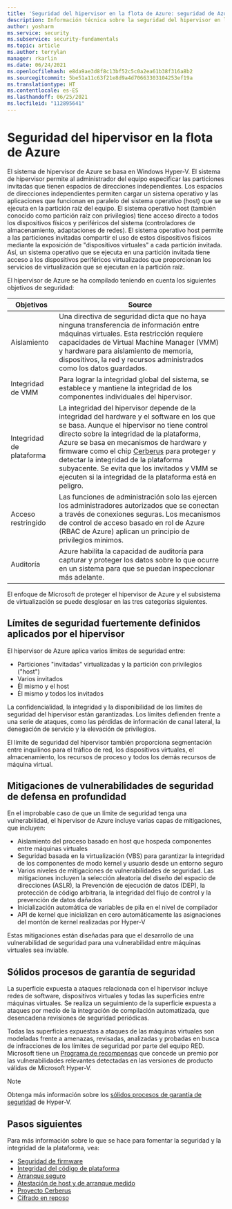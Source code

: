 ```yaml
---
title: 'Seguridad del hipervisor en la flota de Azure: seguridad de Azure'
description: Información técnica sobre la seguridad del hipervisor en la flota de Azure.
author: yosharm
ms.service: security
ms.subservice: security-fundamentals
ms.topic: article
ms.author: terrylan
manager: rkarlin
ms.date: 06/24/2021
ms.openlocfilehash: e8da9ae3d8f8c13bf52c5c0a2ea61b38f316a8b2
ms.sourcegitcommit: 5be51a11c63f21e8d9a4d70663303104253ef19a
ms.translationtype: HT
ms.contentlocale: es-ES
ms.lasthandoff: 06/25/2021
ms.locfileid: "112895641"
---
```

# <a name="hypervisor-security-on-the-azure-fleet"></a>Seguridad del hipervisor en la flota de Azure

El sistema de hipervisor de Azure se basa en Windows Hyper-V. El sistema de hipervisor permite al administrador del equipo especificar las particiones invitadas que tienen espacios de direcciones independientes. Los espacios de direcciones independientes permiten cargar un sistema operativo y las aplicaciones que funcionan en paralelo del sistema operativo (host) que se ejecuta en la partición raíz del equipo. El sistema operativo host (también conocido como partición raíz con privilegios) tiene acceso directo a todos los dispositivos físicos y periféricos del sistema (controladores de almacenamiento, adaptaciones de redes). El sistema operativo host permite a las particiones invitadas compartir el uso de estos dispositivos físicos mediante la exposición de "dispositivos virtuales" a cada partición invitada. Así, un sistema operativo que se ejecuta en una partición invitada tiene acceso a los dispositivos periféricos virtualizados que proporcionan los servicios de virtualización que se ejecutan en la partición raíz.

El hipervisor de Azure se ha compilado teniendo en cuenta los siguientes objetivos de seguridad:

| Objetivos | Source |
|--|--|
| Aislamiento | Una directiva de seguridad dicta que no haya ninguna transferencia de información entre máquinas virtuales. Esta restricción requiere capacidades de Virtual Machine Manager (VMM) y hardware para aislamiento de memoria, dispositivos, la red y recursos administrados como los datos guardados. |
| Integridad de VMM | Para lograr la integridad global del sistema, se establece y mantiene la integridad de los componentes individuales del hipervisor. |
| Integridad de plataforma | La integridad del hipervisor depende de la integridad del hardware y el software en los que se basa. Aunque el hipervisor no tiene control directo sobre la integridad de la plataforma, Azure se basa en mecanismos de hardware y firmware como el chip [Cerberus](project-cerberus.md) para proteger y detectar la integridad de la plataforma subyacente. Se evita que los invitados y VMM se ejecuten si la integridad de la plataforma está en peligro. |
| Acceso restringido | Las funciones de administración solo las ejercen los administradores autorizados que se conectan a través de conexiones seguras. Los mecanismos de control de acceso basado en rol de Azure (RBAC de Azure) aplican un principio de privilegios mínimos. |
| Auditoría | Azure habilita la capacidad de auditoría para capturar y proteger los datos sobre lo que ocurre en un sistema para que se puedan inspeccionar más adelante. |

El enfoque de Microsoft de proteger el hipervisor de Azure y el subsistema de virtualización se puede desglosar en las tres categorías siguientes.

## <a name="strongly-defined-security-boundaries-enforced-by-the-hypervisor"></a>Límites de seguridad fuertemente definidos aplicados por el hipervisor

El hipervisor de Azure aplica varios límites de seguridad entre:

- Particiones "invitadas" virtualizadas y la partición con privilegios ("host")
- Varios invitados
- Él mismo y el host
- Él mismo y todos los invitados

La confidencialidad, la integridad y la disponibilidad de los límites de seguridad del hipervisor están garantizadas. Los límites defienden frente a una serie de ataques, como las pérdidas de información de canal lateral, la denegación de servicio y la elevación de privilegios.

El límite de seguridad del hipervisor también proporciona segmentación entre inquilinos para el tráfico de red, los dispositivos virtuales, el almacenamiento, los recursos de proceso y todos los demás recursos de máquina virtual.

## <a name="defense-in-depth-exploit-mitigations"></a>Mitigaciones de vulnerabilidades de seguridad de defensa en profundidad

En el improbable caso de que un límite de seguridad tenga una vulnerabilidad, el hipervisor de Azure incluye varias capas de mitigaciones, que incluyen:

- Aislamiento del proceso basado en host que hospeda componentes entre máquinas virtuales
- Seguridad basada en la virtualización (VBS) para garantizar la integridad de los componentes de modo kernel y usuario desde un entorno seguro
- Varios niveles de mitigaciones de vulnerabilidades de seguridad. Las mitigaciones incluyen la selección aleatoria del diseño del espacio de direcciones (ASLR), la Prevención de ejecución de datos (DEP), la protección de código arbitraria, la integridad del flujo de control y la prevención de datos dañados
- Inicialización automática de variables de pila en el nivel de compilador
- API de kernel que inicializan en cero automáticamente las asignaciones del montón de kernel realizadas por Hyper-V

Estas mitigaciones están diseñadas para que el desarrollo de una vulnerabilidad de seguridad para una vulnerabilidad entre máquinas virtuales sea inviable.

## <a name="strong-security-assurance-processes"></a>Sólidos procesos de garantía de seguridad

La superficie expuesta a ataques relacionada con el hipervisor incluye redes de software, dispositivos virtuales y todas las superficies entre máquinas virtuales. Se realiza un seguimiento de la superficie expuesta a ataques por medio de la integración de compilación automatizada, que desencadena revisiones de seguridad periódicas.

Todas las superficies expuestas a ataques de las máquinas virtuales son modeladas frente a amenazas, revisadas, analizadas y probadas en busca de infracciones de los límites de seguridad por parte del equipo RED. Microsoft tiene un [Programa de recompensas](https://www.microsoft.com/msrc/bounty-hyper-v) que concede un premio por las vulnerabilidades relevantes detectadas en las versiones de producto válidas de Microsoft Hyper-V.

> [!NOTE]
> Obtenga más información sobre los [sólidos procesos de garantía de seguridad](../../azure-government/azure-secure-isolation-guidance.md#strong-security-assurance-processes) de Hyper-V.

## <a name="next-steps"></a>Pasos siguientes
Para más información sobre lo que se hace para fomentar la seguridad y la integridad de la plataforma, vea:

- [Seguridad de firmware](firmware.md)
- [Integridad del código de plataforma](code-integrity.md)
- [Arranque seguro](secure-boot.md)
- [Atestación de host y de arranque medido](measured-boot-host-attestation.md)
- [Proyecto Cerberus](project-cerberus.md)
- [Cifrado en reposo](encryption-atrest.md)